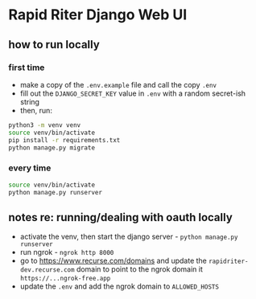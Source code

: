 # Rapid Riter Django Web UI

## how to run locally

### first time

- make a copy of the `.env.example` file and call the copy `.env`
- fill out the `DJANGO_SECRET_KEY` value in `.env` with a random secret-ish string
- then, run:

```bash
python3 -m venv venv
source venv/bin/activate
pip install -r requirements.txt
python manage.py migrate
```

### every time

```bash
source venv/bin/activate
python manage.py runserver
```

## notes re: running/dealing with oauth locally

- activate the venv, then start the django server - `python manage.py runserver`
- run ngrok - `ngrok http 8000`
- go to https://www.recurse.com/domains and update the `rapidriter-dev.recurse.com` domain to point to the ngrok domain it `https://...ngrok-free.app`
- update the `.env` and add the ngrok domain to `ALLOWED_HOSTS`
